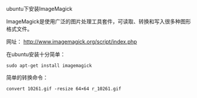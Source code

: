
ubuntu下安装ImageMagick

ImageMagick是使用广泛的图片处理工具套件，可读取、转换和写入很多种图形格式文件。

网址：
http://www.imagemagick.org/script/index.php

在ubuntu安装十分简单：

    sudo apt-get install imagemagick

简单的转换命令：

    convert 10261.gif -resize 64×64 r_10261.gif

